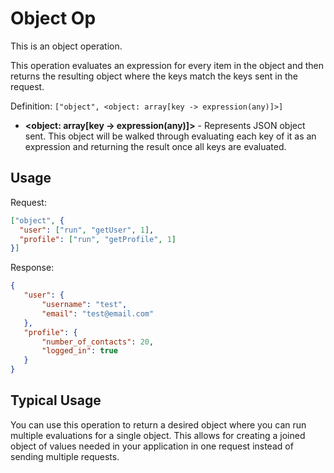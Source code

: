 # Object Op

This is an object operation.

This operation evaluates an expression for every item in the object and then returns the resulting object
where the keys match the keys sent in the request.

Definition: `["object", <object: array[key -> expression(any)]>]`

* __&lt;object: array[key -> expression(any)]&gt;__ - Represents JSON object sent. This object will be walked through
evaluating each key of it as an expression and returning the result once all keys are evaluated.

## Usage


Request:
```json
["object", {
  "user": ["run", "getUser", 1],
  "profile": ["run", "getProfile", 1]
}]
```


Response:
```json
{
   "user": {
       "username": "test",
       "email": "test@email.com"
   },
   "profile": {
       "number_of_contacts": 20,
       "logged_in": true
   }
}
```


## Typical Usage

You can use this operation to return a desired object where you can run multiple evaluations for a single object. This
allows for creating a joined object of values needed in your application in one request instead of sending multiple
requests.